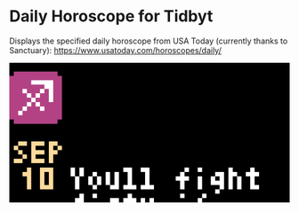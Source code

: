 # Daily Horoscope for Tidbyt

Displays the specified daily horoscope from USA Today (currently thanks to Sanctuary): https://www.usatoday.com/horoscopes/daily/

![Daily Horoscope for Tidbyt](daily_horoscope.gif)
